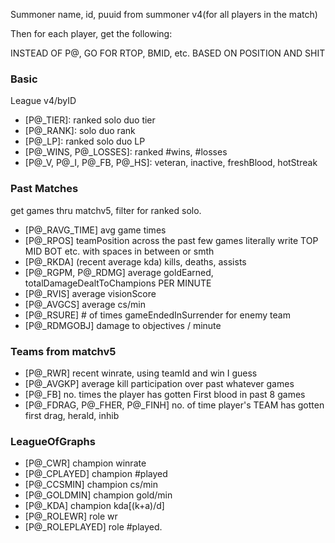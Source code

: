 Summoner name, id, puuid from summoner v4(for all players in the match)

Then for each player, get the following:

INSTEAD OF P@, GO FOR RTOP, BMID, etc. BASED ON POSITION AND SHIT

### Basic

League v4/byID
- [P@_TIER]: ranked solo duo tier
- [P@_RANK]: solo duo rank
- [P@_LP]: ranked solo duo LP 
- [P@_WINS, P@_LOSSES]: ranked #wins, #losses
- [P@_V, P@_I, P@_FB, P@_HS]: veteran, inactive, freshBlood, hotStreak

### Past Matches

get games thru matchv5, filter for ranked solo.

- [P@_RAVG_TIME] avg game times
- [P@_RPOS] teamPosition across the past few games literally write TOP MID BOT etc. with spaces in between or smth
- [P@_RKDA] (recent average kda) kills, deaths, assists
- [P@_RGPM, P@_RDMG] average goldEarned, totalDamageDealtToChampions PER MINUTE
- [P@_RVIS] average visionScore
- [P@_AVGCS] average cs/min
- [P@_RSURE] # of times gameEndedInSurrender for enemy team
- [P@_RDMGOBJ] damage to objectives / minute

### Teams from matchv5
- [P@_RWR] recent winrate, using teamId and win I guess
- [P@_AVGKP] average kill participation over past whatever games
- [P@_FB] no. times the player has gotten First blood in past 8 games
- [P@_FDRAG, P@_FHER, P@_FINH] no. of time player's TEAM has gotten first drag, herald, inhib

### LeagueOfGraphs
- [P@_CWR] champion winrate
- [P@_CPLAYED] champion #played
- [P@_CCSMIN] champion cs/min
- [P@_GOLDMIN] champion gold/min
- [P@_KDA] champion kda[(k+a)/d]
- [P@_ROLEWR] role wr
- [P@_ROLEPLAYED] role #played.